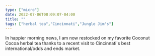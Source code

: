 ```yaml
---
type: ["micro"]
date: 2022-07-06T08:09:07-04:00
title: ""
tags: ["herbal tea","Cincinnati","Jungle Jim's"]
---
```

In happier morning news, I am now restocked on my favorite Coconut Cocoa herbal tea thanks to a recent visit to Cincinnati's best international/odds and ends market.
